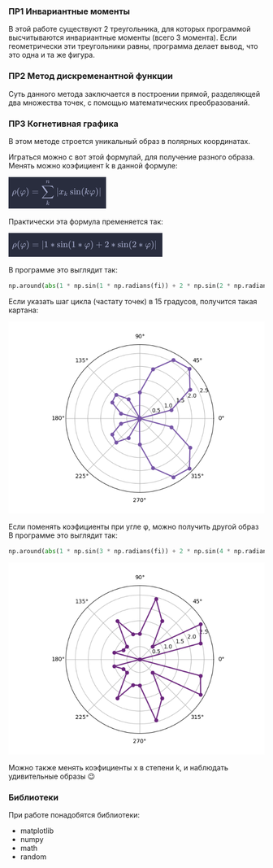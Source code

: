 ### ПР1 Инвариантные моменты
В этой работе существуют 2 треугольника, для которых программой высчитываются инвариантные моменты (всего 3 момента). Если геометрически эти треугольники равны, программа делает вывод, что это одна и та же фигура.

### ПР2 Метод дискременантной функции
Суть данного метода заключается в построении прямой, разделяющей два множества точек, с помощью математических преобразований.

### ПР3 Когнетивная графика
В этом методе строется уникальный образ в полярных координатах.

Играться можно с вот этой формулай, для получение разного образа.<br>
Менять можно коэфициент k в данной формуле:

![Формула 1](./res/formyla1.png)

Практически эта формула пременяется так:

![Формула 2](./res/formyla2.png)

В программе это выглядит так:
```python
np.around(abs(1 * np.sin(1 * np.radians(fi)) + 2 * np.sin(2 * np.radians(fi))), decimals=10)
```
Если указать шаг цикла (частату точек) в 15 градусов, получится такая картана:

![Полярная развёртка 1](./res/Полярная_развёртка.png)

Если поменять коэфициенты при угле φ, можно получить другой образ<br>
В программе это выглядит так:

```python
np.around(abs(1 * np.sin(3 * np.radians(fi)) + 2 * np.sin(4 * np.radians(fi))), decimals=10)
```

![Полярная развёртка 2](./res/Полярная_развёртка2.png)

Можно также менять коэфициенты x в степени k, и наблюдать удивительные образы :wink:

### Библиотеки
При работе понадобятся библиотеки:
* matplotlib
* numpy
* math
* random
